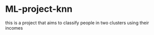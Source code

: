 # ML-project-knn
this is a project that aims to classify people in two clusters using their incomes
